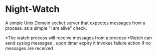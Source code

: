 # Night-Watch

A simple Unix Domain socket server that expectes messages from a process. as a simple "I am alive" check.

*The watch process will receive messages from a process
*Watch can send syslog messages , upon timer expiry it invokes failure action if no messages are received 
  

